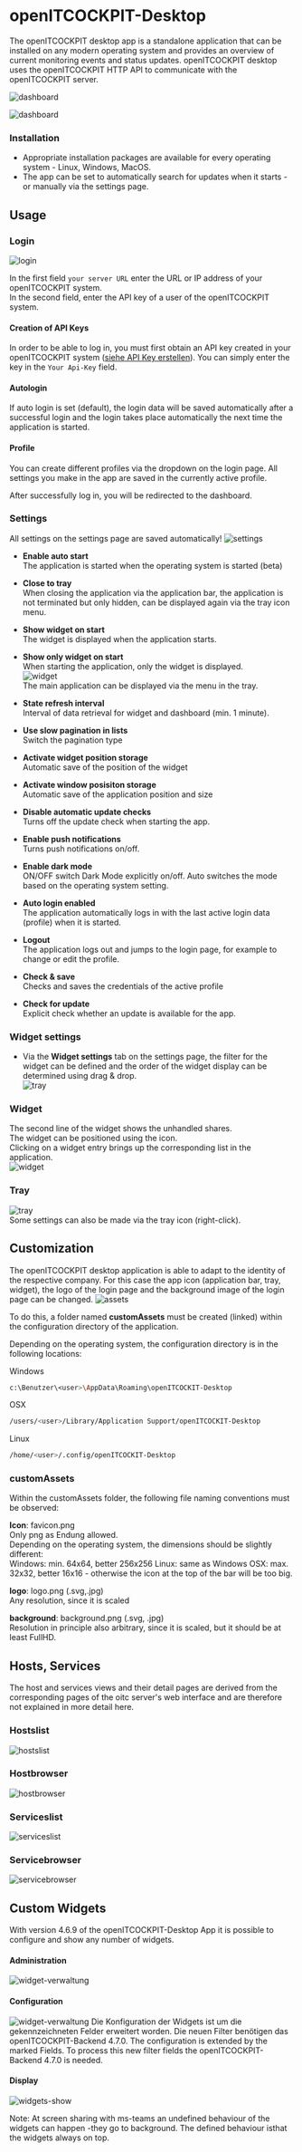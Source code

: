 # openITCOCKPIT-Desktop  
The openITCOCKPIT desktop app is a standalone application that can be installed on any modern operating system and provides an overview of current monitoring events and status updates. openITCOCKPIT desktop uses the openITCOCKPIT HTTP API to communicate with the openITCOCKPIT server.

![dashboard](../images/oitc-desktop/desktop-ligt.png)  

![dashboard](../images/oitc-desktop/desktop-dark.png)

### Installation
* Appropriate installation packages are available for every operating system - Linux, Windows, MacOS.
* The app can be set to automatically search for updates when it starts - or manually via the settings page.

## Usage

### Login

![login](../images/oitc-desktop/login.png)

In the first field `your server URL` enter the URL or IP address of your openITCOCKPIT system.  
In the second field, enter the API key of a user of the openITCOCKPIT system.

#### Creation of API Keys
In order to be able to log in, you must first obtain an API key created in your openITCOCKPIT system ([siehe API Key erstellen](../../development/api/#api-keys)). You can simply enter the key in the `Your Api-Key` field.

#### Autologin
If auto login is set (default), the login data will be saved automatically after a successful login and the login takes place automatically the next time the application is started.

#### Profile
You can create different profiles via the dropdown on the login page.
All settings you make in the app are saved in the currently active profile.

After successfully log in, you will be redirected to the dashboard.

### Settings
All settings on the settings page are saved automatically!
![settings](../images/oitc-desktop/settings.png)  

* **Enable auto start**  
The application is started when the operating system is started (beta)

* **Close to tray**  
When closing the application via the application bar, the application is not terminated but only hidden, can be displayed again via the tray icon menu.
* **Show widget on start**  
The widget is displayed when the application starts.

* **Show only widget on start**  
When starting the application, only the widget is displayed.   
![widget](../images/oitc-desktop/widget.png)  
The main application can be displayed via the menu in the tray.

* **State refresh interval**  
Interval of data retrieval for widget and dashboard (min. 1 minute).

* **Use slow pagination in lists**  
Switch the pagination type

* **Activate widget position storage**  
Automatic save of the position of the widget

* **Activate window posisiton storage**  
Automatic save of the application position and size  

* **Disable automatic update checks**  
Turns off the update check when starting the app.

* **Enable push notifications**  
Turns push notifications on/off.

* **Enable dark mode**  
ON/OFF switch Dark Mode explicitly on/off. Auto switches the mode based on the operating system setting.

* **Auto login enabled**   
The application automatically logs in with the last active login data (profile) when it is started.

* **Logout**  
The application logs out and jumps to the login page, for example to change or edit the profile.

* **Check & save**  
Checks and saves the credentials of the active profile

* **Check for update**  
Explicit check whether an update is available for the app.

### Widget settings
* Via the **Widget settings** tab on the settings page, the filter for the widget can be defined and the order of the widget display can be determined using drag & drop.  
![tray](../images/oitc-desktop/widget-settings.png)    

### Widget
The second line of the widget shows the unhandled shares.  
The widget can be positioned using the icon.  
Clicking on a widget entry brings up the corresponding list in the application.  
  ![widget](../images/oitc-desktop/widget.png)  

### Tray
![tray](../images/oitc-desktop/tray.png)  
Some settings can also be made via the tray icon (right-click).

## Customization
The openITCOCKPIT desktop application is able to adapt to the identity of the respective company.
For this case the app icon (application bar, tray, widget), the logo of the login page and the background image of the login page can be changed.
![assets](../images/oitc-desktop/custom-assets.png)

To do this, a folder named **customAssets** must be created (linked) within the configuration directory of the application.  

Depending on the operating system, the configuration directory is in the following locations:  

Windows
```bash  
c:\Benutzer\<user>\AppData\Roaming\openITCOCKIT-Desktop
```
OSX
```bash  
/users/<user>/Library/Application Support/openITCOCKIT-Desktop
```
Linux  
```bash
/home/<user>/.config/openITCOCKIT-Desktop
```

### customAssets  
Within the customAssets folder, the following file naming conventions must be observed:

**Icon**: favicon.png   
Only png as Endung allowed.  
Depending on the operating system, the dimensions should be slightly different:  
Windows: min. 64x64, better 256x256
Linux: same as  Windows
OSX: max. 32x32, better 16x16 - otherwise the icon at the top of the bar will be too big.

**logo**: logo.png (.svg,.jpg)  
Any resolution, since it is scaled 

**background**: background.png (.svg, .jpg)  
Resolution in principle also arbitrary, since it is scaled, but it should be at least FullHD.

## Hosts, Services

The host and services views and their detail pages are derived from the corresponding pages of the oitc server's web interface and are therefore not explained in more detail here.  
### Hostslist  
![hostslist](../images/oitc-desktop/hostlist.png)  
### Hostbrowser  
![hostbrowser](../images/oitc-desktop/hostbrowser.png) 
### Serviceslist  
![serviceslist](../images/oitc-desktop/servicelist.png)
### Servicebrowser
![servicebrowser](../images/oitc-desktop/servicebrowser.png)

## Custom Widgets
With version 4.6.9 of the openITCOCKPIT-Desktop App it is possible to configure and show any number of widgets.
#### Administration
![widget-verwaltung](../images/oitc-desktop/widget-administration.png)
#### Configuration
![widget-verwaltung](../images/oitc-desktop/custom-widgets-config.png)
Die Konfiguration der Widgets ist um die gekennzeichneten Felder erweitert worden. Die neuen Filter benötigen das openITCOCKPIT-Backend 4.7.0.
The configuration is extended by the marked Fields. To process this new filter fields the  openITCOCKPIT-Backend 4.7.0 is needed.
#### Display
![widgets-show](../images/oitc-desktop/custom-widgets.png)

Note: At screen sharing with ms-teams an undefined behaviour of the widgets can happen -they go to background. The defined behaviour isthat the widgets always on top. 